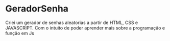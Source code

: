 # GeradorSenha
Criei um gerador de senhas aleatorias a partir de HTML, CSS e JAVASCRIPT. Com o intuito de poder aprender mais sobre a programação e função em Js
